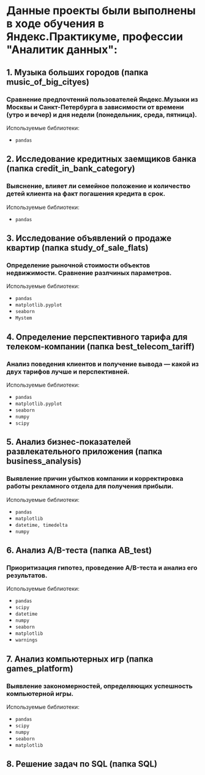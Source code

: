 # Данные проекты были выполнены в ходе обучения в Яндекс.Практикуме, профессии "Аналитик данных":

## 1. Музыка больших городов (папка music_of_big_cityes)
### Сравнение предпочтений пользователей Яндекс.Музыки из Москвы и Санкт-Петербурга в зависимости от времени (утро и вечер) и дня недели (понедельник, среда, пятница).	
Используемые библиотеки: 
- `pandas`

## 2. Исследование кредитных заемщиков банка (папка credit_in_bank_category)
### Выяснение, влияет ли семейное положение и количество детей клиента на факт погашения кредита в срок.
Используемые библиотеки: 
- `pandas`

## 3. Исследование объявлений о продаже квартир	(папка study_of_sale_flats)
### Определение рыночной стоимости объектов недвижимости. Сравнение разлчиных параметров.
Используемые библиотеки: 
- `pandas`
- `matplotlib.pyplot`
- `seaborn`
- `Mystem`

## 4. Определение перспективного тарифа для телеком-компании (папка best_telecom_tariff)
### Анализ поведения клиентов и получение вывода — какой из двух тарифов лучше и перспективней.
Используемые библиотеки: 
- `pandas`
- `matplotlib.pyplot`
- `seaborn`
- `numpy`
- `scipy`

## 5. Анализ бизнес-показателей развлекательного приложения (папка business_analysis)
### Выявление причин убытков компании и корректировка работы рекламного отдела для получения прибыли.
Используемые библиотеки: 
- `pandas`
- `matplotlib`
- `datetime, timedelta`
- `numpy`

## 6. Анализ A/B-теста (папка AB_test)
### Приоритизация гипотез, проведение A/B-теста и анализ его результатов.
Используемые библиотеки: 
- `pandas`
- `scipy`
- `datetime`
- `numpy`
- `seaborn`
- `matplotlib`
- `warnings`

## 7. Анализ компьютерных игр (папка games_platform)
### Выявление закономерностей, определяющих успешность компьютерной игры.
Используемые библиотеки: 
- `pandas`
- `scipy`
- `numpy`
- `seaborn`
- `matplotlib`

## 8. Решение задач по SQL (папка SQL)
